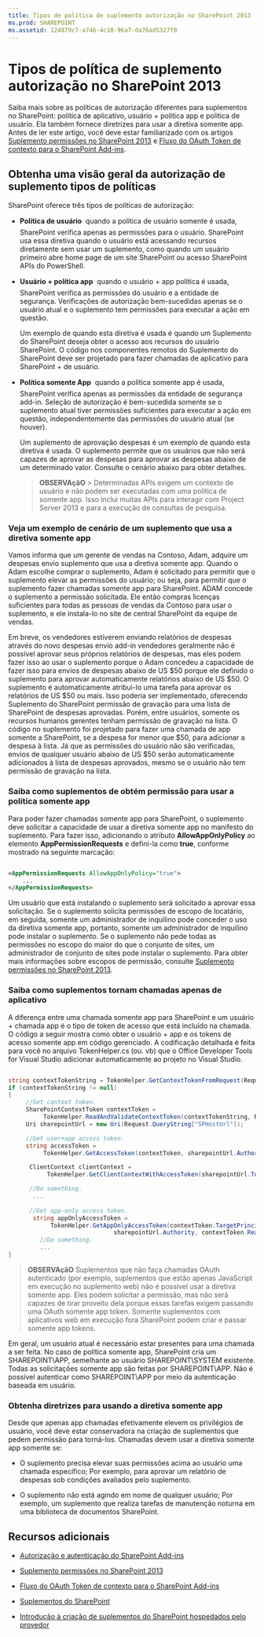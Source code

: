 ```yaml
---
title: Tipos de política de suplemento autorização no SharePoint 2013
ms.prod: SHAREPOINT
ms.assetid: 124879c7-a746-4c10-96a7-da76ad5327f0
---
```



# Tipos de política de suplemento autorização no SharePoint 2013
Saiba mais sobre as políticas de autorização diferentes para suplementos no SharePoint: política de aplicativo, usuário + política app e política de usuário. Ela também fornece diretrizes para usar a diretiva somente app.
Antes de ler este artigo, você deve estar familiarizado com os artigos  [Suplemento permissões no SharePoint 2013](add-in-permissions-in-sharepoint-2013.md) e [Fluxo do OAuth Token de contexto para o SharePoint Add-ins](context-token-oauth-flow-for-sharepoint-add-ins.md).
  
    
    


## Obtenha uma visão geral da autorização de suplemento tipos de políticas
<a name="Overview"> </a>

SharePoint oferece três tipos de políticas de autorização:
  
    
    

- **Política de usuário**  quando a política de usuário somente é usada, SharePoint verifica apenas as permissões para o usuário. SharePoint usa essa diretiva quando o usuário está acessando recursos diretamente sem usar um suplemento, como quando um usuário primeiro abre home page de um site SharePoint ou acesso SharePoint APIs do PowerShell.
    
    
    
  
- **Usuário + política app**  quando o usuário + app política é usada, SharePoint verifica as permissões do usuário e a entidade de segurança. Verificações de autorização bem-sucedidas apenas se o usuário atual e o suplemento tem permissões para executar a ação em questão.
    
    Um exemplo de quando esta diretiva é usada é quando um Suplemento do SharePoint deseja obter o acesso aos recursos do usuário SharePoint. O código nos componentes remotos do Suplemento do SharePoint deve ser projetado para fazer chamadas de aplicativo para SharePoint + de usuário.
    
    
    
  
- **Política somente App**  quando a política somente app é usada, SharePoint verifica apenas as permissões da entidade de segurança add-in. Seleção de autorização é bem-sucedida somente se o suplemento atual tiver permissões suficientes para executar a ação em questão, independentemente das permissões do usuário atual (se houver).
    
    Um suplemento de aprovação despesas é um exemplo de quando esta diretiva é usada. O suplemento permite que os usuários que não será capazes de aprovar as despesas para aprovar as despesas abaixo de um determinado valor. Consulte o cenário abaixo para obter detalhes.
    
    
    
    > **OBSERVAçãO**
      > Determinadas APIs exigem um contexto de usuário e não podem ser executadas com uma política de somente app. Isso inclui muitas APIs para interagir com Project Server 2013 e para a execução de consultas de pesquisa.

### Veja um exemplo de cenário de um suplemento que usa a diretiva somente app
<a name="Scenario"> </a>

Vamos informa que um gerente de vendas na Contoso, Adam, adquire um despesas envio suplemento que usa a diretiva somente app. Quando o Adam escolhe comprar o suplemento, Adam é solicitado para permitir que o suplemento elevar as permissões do usuário; ou seja, para permitir que o suplemento fazer chamadas somente app para SharePoint. ADAM concede o suplemento a permissão solicitada. Ele então compras licenças suficientes para todas as pessoas de vendas da Contoso para usar o suplemento, e ele instala-lo no site de central SharePoint da equipe de vendas.
  
    
    
Em breve, os vendedores estiverem enviando relatórios de despesas através do novo despesas envio add-in vendedores geralmente não é possível aprovar seus próprios relatórios de despesas, mas eles podem fazer isso ao usar o suplemento porque o Adam concedeu a capacidade de fazer isso para envios de despesas abaixo de US $50 porque ele definido o suplemento para aprovar automaticamente relatórios abaixo de US $50. O suplemento é automaticamente atribui-lo uma tarefa para aprovar os relatórios de US $50 ou mais. Isso poderia ser implementado, oferecendo Suplemento do SharePoint permissão de gravação para uma lista de SharePoint de despesas aprovadas. Porém, entre usuários, somente os recursos humanos gerentes tenham permissão de gravação na lista. O código no suplemento foi projetado para fazer uma chamada de app somente a SharePoint, se a despesa for menor que $50, para adicionar a despesa à lista. Já que as permissões do usuário não são verificadas, envios de qualquer usuário abaixo de US $50 serão automaticamente adicionados à lista de despesas aprovados, mesmo se o usuário não tem permissão de gravação na lista.
  
    
    

  
    
    

### Saiba como suplementos de obtém permissão para usar a política somente app
<a name="Approve"> </a>

Para poder fazer chamadas somente app para SharePoint, o suplemento deve solicitar a capacidade de usar a diretiva somente app no manifesto do suplemento. Para fazer isso, adicionando o atributo **AllowAppOnlyPolicy** ao elemento **AppPermissionRequests** e defini-la como **true**, conforme mostrado na seguinte marcação:
  
    
    

```XML

<AppPermissionRequests AllowAppOnlyPolicy="true">
    ...
</AppPermissionRequests>
```

Um usuário que está instalando o suplemento será solicitado a aprovar essa solicitação. Se o suplemento solicita permissões de escopo de locatário, em seguida, somente um administrador de inquilino pode conceder o uso da diretiva somente app, portanto, somente um administrador de inquilino pode instalar o suplemento. Se o suplemento não pede todas as permissões no escopo do maior do que o conjunto de sites, um administrador de conjunto de sites pode instalar o suplemento. Para obter mais informações sobre escopos de permissão, consulte  [Suplemento permissões no SharePoint 2013](add-in-permissions-in-sharepoint-2013.md).
  
    
    

### Saiba como suplementos tornam chamadas apenas de aplicativo
<a name="AppOnlyCalls"> </a>

A diferença entre uma chamada somente app para SharePoint e um usuário + chamada app é o tipo de token de acesso que está incluído na chamada. O código a seguir mostra como obter o usuário + app e os tokens de acesso somente app em código gerenciado. A codificação detalhada é feita para você no arquivo TokenHelper.cs (ou. vb) que o Office Developer Tools for Visual Studio adicionar automaticamente ao projeto no Visual Studio.
  
    
    

```cs

string contextTokenString = TokenHelper.GetContextTokenFromRequest(Request);
if (contextTokenString != null)
{
     //Get context token.
     SharePointContextToken contextToken =
          TokenHelper.ReadAndValidateContextToken(contextTokenString, Request.Url.Authority);
     Uri sharepointUrl = new Uri(Request.QueryString["SPHostUrl"]);

     //Get user+app access token.
     string accessToken =
          TokenHelper.GetAccessToken(contextToken, sharepointUrl.Authority).AccessToken;

      ClientContext clientContext =
           TokenHelper.GetClientContextWithAccessToken(sharepointUrl.ToString(), accessToken);

      //Do something. 
       ...
    
      //Get app-only access token.
       string appOnlyAccessToken = 
            TokenHelper.GetAppOnlyAccessToken(contextToken.TargetPrincipalName, 
                              sharepointUrl.Authority, contextToken.Realm).AccessToken;
         //Do something.
         ...
}
```


> **OBSERVAçãO**
> Suplementos que não faça chamadas OAuth autenticado (por exemplo, suplementos que estão apenas JavaScript em execução no suplemento web) não é possível usar a diretiva somente app. Eles podem solicitar a permissão, mas não será capazes de tirar proveito dela porque essas tarefas exigem passando uma OAuth somente app token. Somente suplementos com aplicativos web em execução fora SharePoint podem criar e passar somente app tokens.
  
    
    

Em geral, um usuário atual é necessário estar presentes para uma chamada a ser feita. No caso de política somente app, SharePoint cria um SHAREPOINT\\APP, semelhante ao usuário SHAREPOINT\\SYSTEM existente. Todas as solicitações somente app são feitas por SHAREPOINT\\APP. Não é possível autenticar como SHAREPOINT\\APP por meio da autenticação baseada em usuário.
  
    
    

### Obtenha diretrizes para usando a diretiva somente app
<a name="GuidelinesFor"> </a>

Desde que apenas app chamadas efetivamente elevem os privilégios de usuário, você deve estar conservadora na criação de suplementos que pedem permissão para torná-los. Chamadas devem usar a diretiva somente app somente se:
  
    
    

- O suplemento precisa elevar suas permissões acima ao usuário uma chamada específico; Por exemplo, para aprovar um relatório de despesas sob condições avaliados pelo suplemento.
    
  
- O suplemento não está agindo em nome de qualquer usuário; Por exemplo, um suplemento que realiza tarefas de manutenção noturna em uma biblioteca de documentos SharePoint.
    
  

## Recursos adicionais
<a name="AR"> </a>


-  [Autorização e autenticação do SharePoint Add-ins](authorization-and-authentication-of-sharepoint-add-ins.md)
    
  
-  [Suplemento permissões no SharePoint 2013](add-in-permissions-in-sharepoint-2013.md)
    
  
-  [Fluxo do OAuth Token de contexto para o SharePoint Add-ins](context-token-oauth-flow-for-sharepoint-add-ins.md)
    
  
-  [Suplementos do SharePoint](sharepoint-add-ins.md)
    
  
-  [Introdução à criação de suplementos do SharePoint hospedados pelo provedor](get-started-creating-provider-hosted-sharepoint-add-ins.md)
    
  


